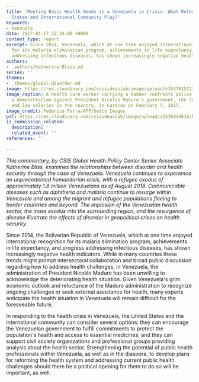 ```yaml
---
title: 'Meeting Basic Health Needs in a Venezuela in Crisis: What Roles Can the United
  States and International Community Play?'
keywords:
- Venzuela
date: 2017-04-17 22:34:00 +0000
content_type: report
excerpt: Since 2014, Venezuela, which at one time enjoyed international recognition
  for its malaria elimination program, achievements in life expectancy, and progress
  addressing infectious diseases, has shown increasingly negative health indicators.
authors:
- _authors/Katherine-Bliss.md
series: ''
themes:
- _themes/global-disorder.md
image: https://res.cloudinary.com/csisideaslab/image/upload/v1537915123/health-commission/GettyImages-634138758.jpg
image_caption: A health care worker carrying a banner confronts police agents during
  a demonstration against President Nicolas Maduro's government, the lack of medicines
  and low salaries in the country, in Caracas on February 7, 2017.
image_credit: Federico Parra/AFP/Getty Images
pdf: https://res.cloudinary.com/csisideaslab/image/upload/v1536944616/health-commission/170417_Bliss_HealthNeedsVenezuela_Web.pdf
is_commission_related:
  description: ''
  related_event: ''
references: ''

---
```

_This commentary, by CSIS Global Health Policy Center Senior Associate Katherine Bliss, examines the relationships between disorder and health security through the case of Venezuela. Venezuela continues to experience an unprecedented humanitarian crisis, with a refugee exodus of approximately 1.8 million Venezuelans as of August 2018. Communicable diseases such as diphtheria and malaria continue to resurge within Venezuela and among the migrant and refugee populations fleeing to border countries and beyond. The implosion of the Venezuelan health sector, the mass exodus into the surrounding region, and the resurgence of disease illustrate the effects of disorder in geopolitical crises on health security._

Since 2014, the Bolivarian Republic of Venezuela, which at one time enjoyed international recognition for its malaria elimination program, achievements in life expectancy, and progress addressing infectious diseases, has shown increasingly negative health indicators. While in many countries these trends might prompt intersectoral collaboration and broad public discussion regarding how to address health challenges, in Venezuela, the administration of President Nicolás Maduro has been unwilling to acknowledge the deteriorating health situation. Given Venezuela's grim economic outlook and reluctance of the Maduro administration to recognize ongoing challenges or seek external assistance for health, many experts anticipate the health situation in Venezuela will remain difficult for the foreseeable future.

In responding to the health crisis in Venezuela, the United States and the international community can consider several options: they can encourage the Venezuelan government to fulfill commitments to protect the population's health and access to essential medicines; and they can support civil society organizations and professional groups providing analysis about the health sector. Strengthening the potential of public health professionals within Venezuela, as well as in the diaspora, to develop plans for reforming the health system and addressing current public health challenges should there be a political opening for them to do so will be important, as well.